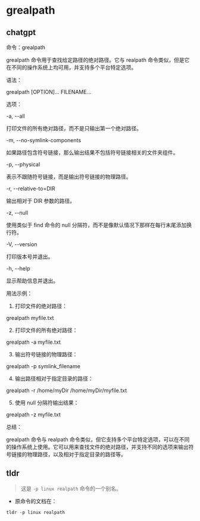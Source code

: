 # grealpath 
## chatgpt 
命令：grealpath

grealpath 命令用于查找给定路径的绝对路径。它与 realpath 命令类似，但是它在不同的操作系统上均可用，并支持多个平台特定选项。

语法：

grealpath [OPTION]... FILENAME...

选项：

-a, --all

打印文件的所有绝对路径，而不是只输出第一个绝对路径。

-m, --no-symlink-components

如果路径包含符号链接，那么输出结果不包括符号链接相关的文件夹组件。

-p, --physical

表示不跟随符号链接，而是输出符号链接的物理路径。

-r, --relative-to=DIR

输出相对于 DIR 参数的路径。

-z, --null

使用类似于 find 命令的 null 分隔符，而不是像默认情况下那样在每行末尾添加换行符。

-V, --version

打印版本号并退出。

-h, --help

显示帮助信息并退出。

用法示例：

1. 打印文件的绝对路径：

grealpath myfile.txt

2. 打印文件的所有绝对路径：

grealpath -a myfile.txt

3. 输出符号链接的物理路径：

grealpath -p symlink_filename

4. 输出路径相对于指定目录的路径：

grealpath -r /home/myDir /home/myDir/myfile.txt

5. 使用 null 分隔符输出结果：

grealpath -z myfile.txt

总结：

grealpath 命令与 realpath 命令类似，但它支持多个平台特定选项，可以在不同的操作系统上使用。它可以用来查找文件的绝对路径，并支持不同的选项来输出符号链接的物理路径，以及相对于指定目录的路径等。 

## tldr 
 
> 这是 `-p linux realpath` 命令的一个别名。

- 原命令的文档在：

`tldr -p linux realpath`
